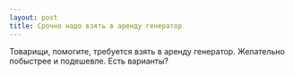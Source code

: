 ```yaml
---
layout: post 
title: Срочно надо взять в аренду генератор 
--- 
```

Товарищи, помогите, требуется взять в аренду генератор. Желательно побыстрее и подешевле. Есть варианты?